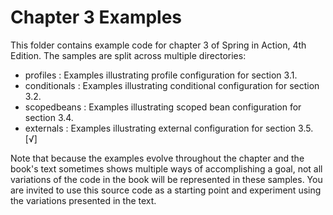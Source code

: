 Chapter 3 Examples
==================
This folder contains example code for chapter 3 of Spring in Action, 4th Edition.
The samples are split across multiple directories:

 * profiles     : Examples illustrating profile configuration for section 3.1.
 * conditionals : Examples illustrating conditional configuration for section 3.2.
 * scopedbeans  : Examples illustrating scoped bean configuration for section 3.4.
 * externals    : Examples illustrating external configuration for section 3.5.                                      [√]

Note that because the examples evolve throughout the chapter and the book's text sometimes
shows multiple ways of accomplishing a goal, not all variations of the code in the book will
be represented in these samples. You are invited to use this source code as a starting point
and experiment using the variations presented in the text.
